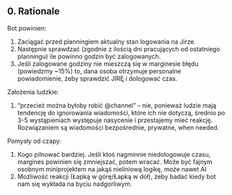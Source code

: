 ## 0. Rationale

Bot powinien:
1. Zaciągać przed planningiem aktualny stan logowania na Jirze.
2. Następnie sprawdzać (zgodnie z ilością dni pracujących od ostatniego planningu) ile powinno godzin być zalogowanych.
3. Jeśli zalogowane godziny nie mieszczą się w marginesie błędu (powiedzmy ~15%) to, dana osoba otrzymuje personalne powiadomienie, żeby sprawdzić JIRĘ i dologować czas.

Założenia ludzkie:
1. “przecież można byłoby robić @channel” – nie, ponieważ ludzie mają tendencję do ignorowania wiadomości, które ich nie dotyczą, średnio po 3-5 wystąpieniach występuje nasycenie i przestajemy mieć reakcję. Rozwiązaniem są wiadomości bezpośrednie, prywatne, when needed.

Pomysły od czapy:
1. Kogo pilnować bardziej. Jeśli ktoś nagminnie niedologowuje czasu, margines powinien się zmniejszać, potem wracać. Może być fajnym osobnym miniprojektem na jakąś nieliniową logikę, może nawet AI
2. Możliwość reakcji (Łapką w górę/Łapką w dół), żeby badać kiedy bot nam się wykłada na byciu nadgorliwym.

